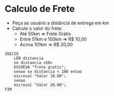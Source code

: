 # Calculo de Frete

- Peça ao usuário a distância de entrega em km
- Calcule o valor do frete:
    - Até 50km => Frete Grátis
    - Entre 51km e 100km => R$ 10,00
    - Acima 101km => R$ 20,00

```
INICIO
    LER distancia
    se distancia <50>
    ESCREVA "frete gratis";
    senao se distancia < 100 entao
    escreval "Valor 10.00";
    senao
    escreval "Valor 20.00";
FIM
```


